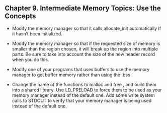 ## Chapter 9. Intermediate Memory Topics: Use the Concepts

- Modify the memory manager so that it calls allocate_init automatically if it hasn’t been initialized.

- Modify the memory manager so that if the requested size of memory is smaller than the region chosen, it will break up the region into multiple parts. Be sure to take into account the size of the new header record when you do this.

-  Modify one of your programs that uses buffers to use the memory manager to get buffer memory rather than using the .bss .

- Change the name of the functions to malloc and free , and build them into a shared library. Use LD_PRELOAD to force them to be used as your memory manager instead of the default one. Add some write system calls to STDOUT to verify that your memory manager is being used instead of the default one.